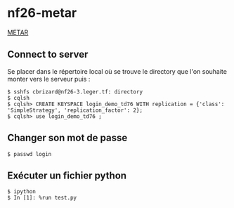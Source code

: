 # nf26-metar

[METAR](https://en.wikipedia.org/wiki/METAR)

## Connect to server
Se placer dans le répertoire local où se trouve le directory que l'on souhaite monter vers le serveur puis :
```
$ sshfs cbrizard@nf26-3.leger.tf: directory
$ cqlsh
$ cqlsh> CREATE KEYSPACE login_demo_td76 WITH replication = {'class': 'SimpleStrategy', 'replication_factor': 2};
$ cqlsh> use login_demo_td76 ;
```

## Changer son mot de passe
```
$ passwd login
```

## Exécuter un fichier python
```
$ ipython
$ In [1]: %run test.py
```